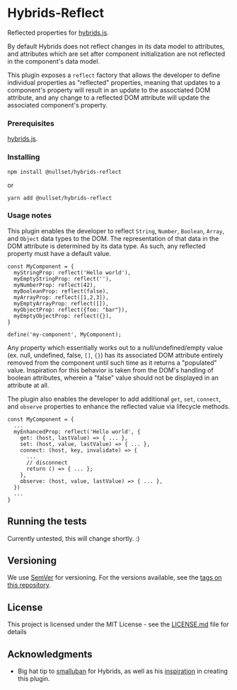 # Hybrids-Reflect

Reflected properties for [hybrids.js](https://github.com/hybridsjs/hybrids).

By default Hybrids does not reflect changes in its data model to attributes, and attributes which are set after component initialization are not reflected in the component's data model.

This plugin exposes a `reflect` factory that allows the developer to define individual properties as "reflected" properties, meaning that updates to a component's property will result in an update to the assoctiated DOM attribute, and any change to a reflected DOM attribute will update the associated component's property.

### Prerequisites

[hybrids.js](https://github.com/hybridsjs/hybrids).

### Installing

`npm install @nullset/hybrids-reflect`

or

`yarn add @nullset/hybrids-reflect`

### Usage notes

This plugin enables the developer to reflect `String`, `Number`, `Boolean`, `Array`, and `Object` data types to the DOM. The representation of that data in the DOM attribute is determined by its data type. As such, any reflected property must have a default value.

```
const MyComponent = {
  myStringProp: reflect('Hello world'),
  myEmptyStringProp: reflect(''),
  myNumberProp: reflect(42),
  myBooleanProp: reflect(false),
  myArrayProp: reflect([1,2,3]),
  myEmptyArrayProp: reflect([]),
  myObjectProp: reflect({foo: "bar"}),
  myEmptyObjectProp: reflect({}),
}

define('my-component', MyComponent);
```

Any property which essentially works out to a null/undefined/empty value (ex. null, undefined, false, `[]`, `{}`) has its associated DOM attribute entirely removed from the component until such time as it returns a "populated" value. Inspiration for this behavior is taken from the DOM's handling of boolean attributes, wherein a "false" value should not be displayed in an attribute at all.

The plugin also enables the developer to add additional `get`, `set`, `connect`, and `observe` properties to enhance the reflected value via lifecycle methods.

```
const MyComponent = {
  ...
  myEnhancedProp: reflect('Hello world', {
    get: (host, lastValue) => { ... },
    set: (host, value, lastValue) => { ... },
    connect: (host, key, invalidate) => {
      ...
      // disconnect
      return () => { ... };
    },
    observe: (host, value, lastValue) => { ... },
  })
  ...
}
```

## Running the tests

Currently untested, this will change shortly. :)

## Versioning

We use [SemVer](http://semver.org/) for versioning. For the versions available, see the [tags on this repository](https://github.com/your/project/tags). 

## License

This project is licensed under the MIT License - see the [LICENSE.md](LICENSE.md) file for details

## Acknowledgments

* Big hat tip to [smalluban](https://github.com/hybridsjs/hybrids/commits?author=smalluban) for Hybrids, as well as his [inspiration](https://github.com/hybridsjs/hybrids/pull/63#issuecomment-529217781) in creating this plugin.
